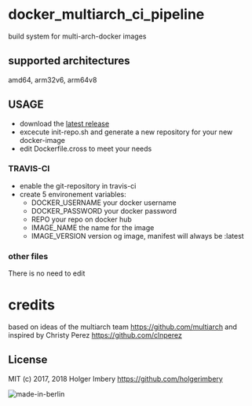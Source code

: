 
# docker_multiarch_ci_pipeline
build system for multi-arch-docker images
## supported architectures
amd64, arm32v6, arm64v8

## USAGE
* download the [latest release](https://github.com/holgerimbery/docker_multiarch_ci_pipeline/releases)
* excecute init-repo.sh and generate a new repository for your new docker-image
* edit Dockerfile.cross to meet your needs
### TRAVIS-CI
* enable the git-repository in travis-ci
* create 5 environement variables:
    *   DOCKER_USERNAME     your docker username
    *   DOCKER_PASSWORD     your docker password
    *   REPO                your repo on docker hub
    *   IMAGE_NAME          the name for the image
    *   IMAGE_VERSION       version og image, manifest will always be :latest



### other files
There is no need to edit

# credits
based on ideas of the multiarch team https://github.com/multiarch and inspired by Christy Perez https://github.com/clnperez

## License
MIT (c) 2017, 2018 Holger Imbery https://github.com/holgerimbery

![made-in-berlin](https://github.com/holgerimbery/environment/raw/master/made-in-berlin-badge_small.png)
